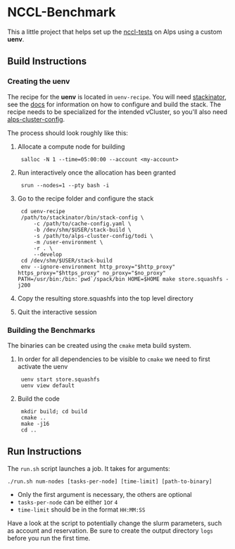 # NCCL-Benchmark

This a little project that helps set up the
[nccl-tests](https://github.com/NVIDIA/nccl-tests) on Alps using a custom
**uenv**.

## Build Instructions

### Creating the uenv

The recipe for the **uenv** is located in `uenv-recipe`. You will need
[stackinator](https://github.com/eth-cscs/stackinator), see the
[docs](https://eth-cscs.github.io/stackinator/configuring/) for information on
how to configure and build the stack. The recipe needs to be specialized for
the intended vCluster, so you'll also need
[alps-cluster-config](https://github.com/eth-cscs/alps-cluster-config).

The process should look roughly like this:

1. Allocate a compute node for building

        salloc -N 1 --time=05:00:00 --account <my-account>

2. Run interactively once the allocation has been granted

        srun --nodes=1 --pty bash -i

3. Go to the recipe folder and configure the stack

        cd uenv-recipe
        /path/to/stackinator/bin/stack-config \
            -c /path/to/cache-config.yaml \
            -b /dev/shm/$USER/stack-build \
            -s /path/to/alps-cluster-config/todi \
            -m /user-environment \
            -r . \
            --develop
        cd /dev/shm/$USER/stack-build
        env --ignore-environment http_proxy="$http_proxy" https_proxy="$https_proxy" no_proxy="$no_proxy" PATH=/usr/bin:/bin:`pwd`/spack/bin HOME=$HOME make store.squashfs -j200

4. Copy the resulting store.squashfs into the top level directory

5. Quit the interactive session


### Building the Benchmarks

The binaries can be created using the `cmake` meta build system.

1. In order for all dependencies to be visible to `cmake` we need to first activate the uenv

        uenv start store.squashfs
        uenv view default

2. Build the code

        mkdir build; cd build
        cmake ..
        make -j16
        cd ..


## Run Instructions

The `run.sh` script launches a job. It takes for arguments:

    ./run.sh num-nodes [tasks-per-node] [time-limit] [path-to-binary]

- Only the first argument is necessary, the others are optional
- `tasks-per-node` can be either `1`or `4`
- `time-limit` should be in the format `HH:MM:SS`

Have a look at the script to potentially change the slurm parameters, such as
account and reservation. Be sure to create the output directory `logs` before
you run the first time.
